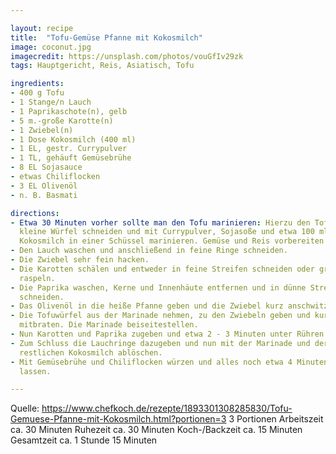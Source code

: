 ```yaml
---

layout: recipe
title:  "Tofu-Gemüse Pfanne mit Kokosmilch"
image: coconut.jpg
imagecredit: https://unsplash.com/photos/vouGfIv29zk
tags: Hauptgericht, Reis, Asiatisch, Tofu

ingredients:
- 400 g Tofu
- 1 Stange/n Lauch
- 1 Paprikaschote(n), gelb
- 5 m.-große Karotte(n)
- 1 Zwiebel(n)
- 1 Dose Kokosmilch (400 ml)
- 1 EL, gestr. Currypulver
- 1 TL, gehäuft Gemüsebrühe
- 8 EL Sojasauce
- etwas Chiliflocken
- 3 EL Olivenöl
- n. B. Basmati 

directions:
- Etwa 30 Minuten vorher sollte man den Tofu marinieren: Hierzu den Tofu in
  kleine Würfel schneiden und mit Currypulver, Sojasoße und etwa 100 ml
  Kokosmilch in einer Schüssel marinieren. Gemüse und Reis vorbereiten
- Den Lauch waschen und anschließend in feine Ringe schneiden.
- Die Zwiebel sehr fein hacken.
- Die Karotten schälen und entweder in feine Streifen schneiden oder grob
  raspeln.
- Die Paprika waschen, Kerne und Innenhäute entfernen und in dünne Streifen
  schneiden.
- Das Olivenöl in die heiße Pfanne geben und die Zwiebel kurz anschwitzen.
- Die Tofuwürfel aus der Marinade nehmen, zu den Zwiebeln geben und kurz
  mitbraten. Die Marinade beiseitestellen.
- Nun Karotten und Paprika zugeben und etwa 2 - 3 Minuten unter Rühren anbraten.
- Zum Schluss die Lauchringe dazugeben und nun mit der Marinade und der
  restlichen Kokosmilch ablöschen. 
- Mit Gemüsebrühe und Chiliflocken würzen und alles noch etwa 4 Minuten köcheln
  lassen. 

---
```


Quelle:
https://www.chefkoch.de/rezepte/1893301308285830/Tofu-Gemuese-Pfanne-mit-Kokosmilch.html?portionen=3
3 Portionen
Arbeitszeit ca. 30 Minuten
Ruhezeit ca. 30 Minuten
Koch-/Backzeit ca. 15 Minuten
Gesamtzeit ca. 1 Stunde 15 Minuten 